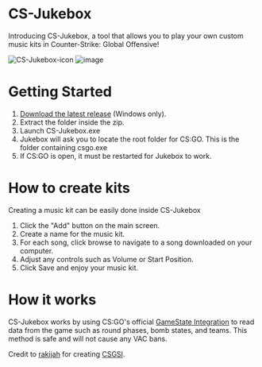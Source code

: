 # CS-Jukebox
Introducing CS-Jukebox, a tool that allows you to play your own custom music kits in Counter-Strike: Global Offensive!

![CS-Jukebox-icon](https://user-images.githubusercontent.com/26579319/128274699-44ebd07c-d0ee-4fd5-8532-06ec8ca8f082.png)
![image](https://user-images.githubusercontent.com/26579319/128274959-d2ada5f1-ac48-4d88-b7c0-4cf9a42ea790.png)

# Getting Started
1. [Download the latest release](https://github.com/KingHabib/CS-Jukebox/releases/download/v1.0/CS.Jukebox.v1.0.zip) (Windows only).
2. Extract the folder inside the zip.
3. Launch CS-Jukebox.exe
4. Jukebox will ask you to locate the root folder for CS:GO. This is the folder containing csgo.exe
5. If CS:GO is open, it must be restarted for Jukebox to work.

# How to create kits
Creating a music kit can be easily done inside CS-Jukebox
1. Click the "Add" button on the main screen.
2. Create a name for the music kit.
3. For each song, click browse to navigate to a song downloaded on your computer.
4. Adjust any controls such as Volume or Start Position.
5. Click Save and enjoy your music kit.

# How it works
CS-Jukebox works by using CS:GO's official <a href="https://developer.valvesoftware.com/wiki/Counter-Strike:_Global_Offensive_Game_State_Integration">GameState Integration</a>
to read data from the game such as round phases, bomb states, and teams. This method is safe and will not cause any VAC bans.

Credit to [rakijah](https://github.com/rakijah) for creating [CSGSI](https://github.com/rakijah/CSGSI).
